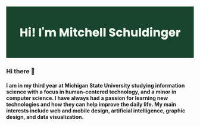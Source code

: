 ![Social banner for Mitchell's Profile](https://github.com/mitchellschul/mitchellschul/blob/main/banner.png)

### Hi there 👋

####  I am in my third year at Michigan State University studying information science with a focus in human-centered technology, and a minor in computer science. I have always had a passion for learning new technologies and how they can help improve the daily life. My main interests include web and mobile design, artificial intelligence, graphic design, and data visualization.

<!--
**mitchellschul/mitchellschul** is a ✨ _special_ ✨ repository because its `README.md` (this file) appears on your GitHub profile.

Here are some ideas to get you started:

- 🔭 I’m currently working on ...
- 🌱 I’m currently learning ...
- 👯 I’m looking to collaborate on ...
- 🤔 I’m looking for help with ...
- 💬 Ask me about ...
- 📫 How to reach me: ...
- 😄 Pronouns: ...
- ⚡ Fun fact: ...
-->
